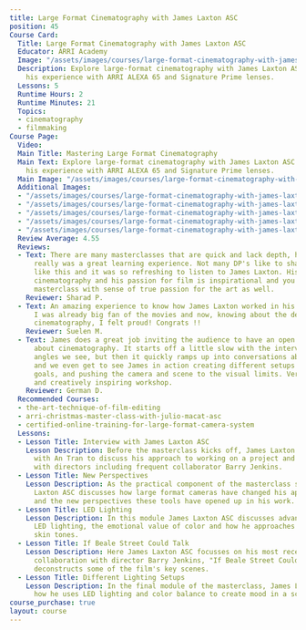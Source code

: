 ```yaml
---
title: Large Format Cinematography with James Laxton ASC
position: 45
Course Card:
  Title: Large Format Cinematography with James Laxton ASC
  Educator: ARRI Academy
  Image: "/assets/images/courses/large-format-cinematography-with-james-laxton-asc/large-format-cinematography-with-james-laxton-asc.jpg"
  Description: Explore large-format cinematography with James Laxton ASC as he shares
    his experience with ARRI ALEXA 65 and Signature Prime lenses.
  Lessons: 5
  Runtime Hours: 2
  Runtime Minutes: 21
  Topics:
  - cinematography
  - filmmaking
Course Page:
  Video: 
  Main Title: Mastering Large Format Cinematography
  Main Text: Explore large-format cinematography with James Laxton ASC as he shares
    his experience with ARRI ALEXA 65 and Signature Prime lenses.
  Main Image: "/assets/images/courses/large-format-cinematography-with-james-laxton-asc/large-format-cinematography-with-james-laxton-asc-1.jpg"
  Additional Images:
  - "/assets/images/courses/large-format-cinematography-with-james-laxton-asc/large-format-cinematography-with-james-laxton-asc-2.jpg"
  - "/assets/images/courses/large-format-cinematography-with-james-laxton-asc/large-format-cinematography-with-james-laxton-asc-3.jpg"
  - "/assets/images/courses/large-format-cinematography-with-james-laxton-asc/large-format-cinematography-with-james-laxton-asc-4.jpg"
  - "/assets/images/courses/large-format-cinematography-with-james-laxton-asc/large-format-cinematography-with-james-laxton-asc-5.jpg"
  - "/assets/images/courses/large-format-cinematography-with-james-laxton-asc/large-format-cinematography-with-james-laxton-asc-6.jpg"
  Review Average: 4.55
  Reviews:
  - Text: There are many masterclasses that are quick and lack depth, however, this
      really was a great learning experience. Not many DP's like to share information
      like this and it was so refreshing to listen to James Laxton. His passion for
      cinematography and his passion for film is inspirational and you finish the
      masterclass with sense of true passion for the art as well.
    Reviewer: Sharad P.
  - Text: An amazing experience to know how James Laxton worked in his two last movies.
      I was already big fan of the movies and now, knowing about the details of his
      cinematography, I felt proud! Congrats !!
    Reviewer: Suelen M.
  - Text: James does a great job inviting the audience to have an open conversation
      about cinematography. It starts off a little slow with the interview and camera
      angles we see, but then it quickly ramps up into conversations about lighting
      and we even get to see James in action creating different setups with more artistic
      goals, and pushing the camera and scene to the visual limits. Very informative
      and creatively inspiring workshop.
    Reviewer: German D.
  Recommended Courses:
  - the-art-technique-of-film-editing
  - arri-christmas-master-class-with-julio-macat-asc
  - certified-online-training-for-large-format-camera-system
  Lessons:
  - Lesson Title: Interview with James Laxton ASC
    Lesson Description: Before the masterclass kicks off, James Laxton ASC sits down
      with An Tran to discuss his approach to working on a project and his relationship
      with directors including frequent collaborator Barry Jenkins.
  - Lesson Title: New Perspectives
    Lesson Description: As the practical component of the masterclass starts, James
      Laxton ASC discusses how large format cameras have changed his approach to cinematography
      and the new perspectives these tools have opened up in his work.
  - Lesson Title: LED Lighting
    Lesson Description: In this module James Laxton ASC discusses advancements in
      LED lighting, the emotional value of color and how he approaches lighting various
      skin tones.
  - Lesson Title: If Beale Street Could Talk
    Lesson Description: Here James Laxton ASC focusses on his most recent cinematic
      collaboration with director Barry Jenkins, "If Beale Street Could Talk" and
      deconstructs some of the film's key scenes.
  - Lesson Title: Different Lighting Setups
    Lesson Description: In the final module of the masterclass, James Laxton ASC demonstrates
      how he uses LED lighting and color balance to create mood in a scene.
course_purchase: true
layout: course
---
```


